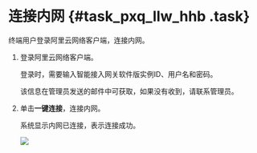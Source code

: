 # 连接内网 {#task_pxq_llw_hhb .task}

终端用户登录阿里云网络客户端，连接内网。

1.  登录阿里云网络客户端。 

    登录时，需要输入智能接入网关软件版实例ID、用户名和密码。

    该信息在管理员发送的邮件中可获取，如果没有收到，请联系管理员。

2.  单击**一键连接**，连接内网。 

    系统显示内网已连接，表示连接成功。

    ![](http://static-aliyun-doc.oss-cn-hangzhou.aliyuncs.com/assets/img/154836/155624410744352_zh-CN.png)


